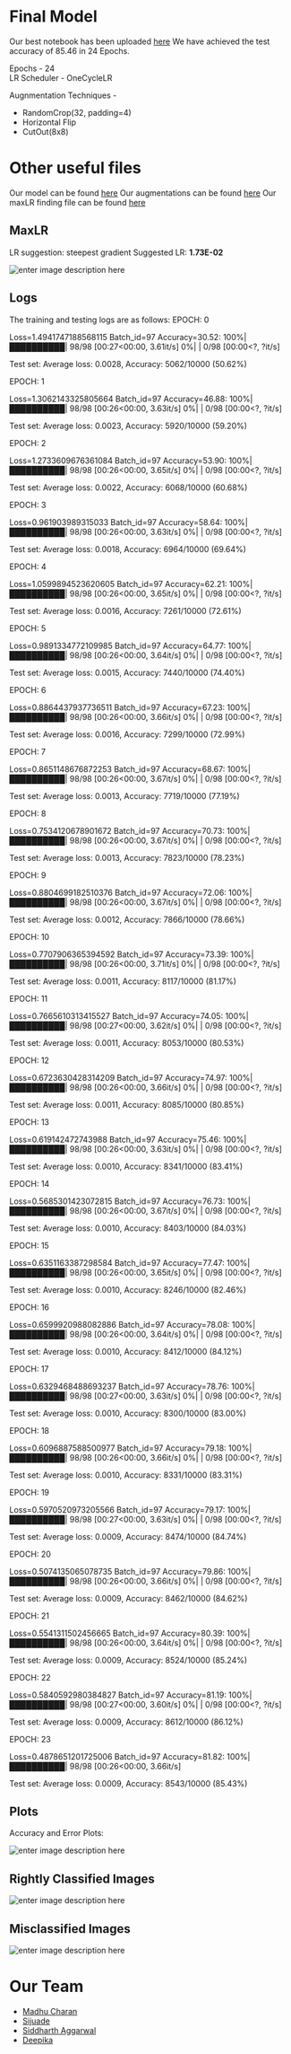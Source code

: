 # Final Model

Our best notebook has been uploaded  [here](https://github.com/madhucharan/EVA6/blob/main/S9/EVA6_Assignment9.ipynb) 
We have achieved the test accuracy of 85.46 in 24 Epochs.

Epochs - 24  
LR Scheduler - OneCycleLR

Augnmentation Techniques - 
-   RandomCrop(32, padding=4)
-  Horizontal Flip
-   CutOut(8x8)



# Other useful files 

Our model can be found  [here](https://github.com/madhucharan/EVA6/blob/main/S9/EVA6_Assignment9.ipynb) 
Our augmentations can be found  [here](https://github.com/madhucharan/EVA6/blob/main/S9/EVA6_Assignment9.ipynb) 
Our maxLR finding file can be found  [here](https://github.com/madhucharan/EVA6/blob/main/S9/EVA6_Assignment9.ipynb) 

## MaxLR

LR suggestion: steepest gradient 
Suggested LR: **1.73E-02**
  
![enter image description here](https://i.ibb.co/MssxZLV/Unknown.png)

## Logs

The training and testing logs are as follows:
EPOCH: 0

Loss=1.4941747188568115 Batch_id=97 Accuracy=30.52: 100%|██████████| 98/98 [00:27<00:00,  3.61it/s]
  0%|          | 0/98 [00:00<?, ?it/s]

Test set: Average loss: 0.0028, Accuracy: 5062/10000 (50.62%)

EPOCH: 1

Loss=1.3062143325805664 Batch_id=97 Accuracy=46.88: 100%|██████████| 98/98 [00:26<00:00,  3.63it/s]
  0%|          | 0/98 [00:00<?, ?it/s]

Test set: Average loss: 0.0023, Accuracy: 5920/10000 (59.20%)

EPOCH: 2

Loss=1.2733609676361084 Batch_id=97 Accuracy=53.90: 100%|██████████| 98/98 [00:26<00:00,  3.65it/s]
  0%|          | 0/98 [00:00<?, ?it/s]

Test set: Average loss: 0.0022, Accuracy: 6068/10000 (60.68%)

EPOCH: 3

Loss=0.961903989315033 Batch_id=97 Accuracy=58.64: 100%|██████████| 98/98 [00:26<00:00,  3.63it/s]
  0%|          | 0/98 [00:00<?, ?it/s]

Test set: Average loss: 0.0018, Accuracy: 6964/10000 (69.64%)

EPOCH: 4

Loss=1.0599894523620605 Batch_id=97 Accuracy=62.21: 100%|██████████| 98/98 [00:26<00:00,  3.65it/s]
  0%|          | 0/98 [00:00<?, ?it/s]

Test set: Average loss: 0.0016, Accuracy: 7261/10000 (72.61%)

EPOCH: 5

Loss=0.9891334772109985 Batch_id=97 Accuracy=64.77: 100%|██████████| 98/98 [00:26<00:00,  3.64it/s]
  0%|          | 0/98 [00:00<?, ?it/s]

Test set: Average loss: 0.0015, Accuracy: 7440/10000 (74.40%)

EPOCH: 6

Loss=0.8864437937736511 Batch_id=97 Accuracy=67.23: 100%|██████████| 98/98 [00:26<00:00,  3.66it/s]
  0%|          | 0/98 [00:00<?, ?it/s]

Test set: Average loss: 0.0016, Accuracy: 7299/10000 (72.99%)

EPOCH: 7

Loss=0.8651148676872253 Batch_id=97 Accuracy=68.67: 100%|██████████| 98/98 [00:26<00:00,  3.67it/s]
  0%|          | 0/98 [00:00<?, ?it/s]

Test set: Average loss: 0.0013, Accuracy: 7719/10000 (77.19%)

EPOCH: 8

Loss=0.7534120678901672 Batch_id=97 Accuracy=70.73: 100%|██████████| 98/98 [00:26<00:00,  3.67it/s]
  0%|          | 0/98 [00:00<?, ?it/s]

Test set: Average loss: 0.0013, Accuracy: 7823/10000 (78.23%)

EPOCH: 9

Loss=0.8804699182510376 Batch_id=97 Accuracy=72.06: 100%|██████████| 98/98 [00:26<00:00,  3.67it/s]
  0%|          | 0/98 [00:00<?, ?it/s]

Test set: Average loss: 0.0012, Accuracy: 7866/10000 (78.66%)

EPOCH: 10

Loss=0.7707906365394592 Batch_id=97 Accuracy=73.39: 100%|██████████| 98/98 [00:26<00:00,  3.71it/s]
  0%|          | 0/98 [00:00<?, ?it/s]

Test set: Average loss: 0.0011, Accuracy: 8117/10000 (81.17%)

EPOCH: 11

Loss=0.7665610313415527 Batch_id=97 Accuracy=74.05: 100%|██████████| 98/98 [00:27<00:00,  3.62it/s]
  0%|          | 0/98 [00:00<?, ?it/s]

Test set: Average loss: 0.0011, Accuracy: 8053/10000 (80.53%)

EPOCH: 12

Loss=0.6723630428314209 Batch_id=97 Accuracy=74.97: 100%|██████████| 98/98 [00:26<00:00,  3.66it/s]
  0%|          | 0/98 [00:00<?, ?it/s]

Test set: Average loss: 0.0011, Accuracy: 8085/10000 (80.85%)

EPOCH: 13

Loss=0.619142472743988 Batch_id=97 Accuracy=75.46: 100%|██████████| 98/98 [00:26<00:00,  3.63it/s]
  0%|          | 0/98 [00:00<?, ?it/s]

Test set: Average loss: 0.0010, Accuracy: 8341/10000 (83.41%)

EPOCH: 14

Loss=0.5685301423072815 Batch_id=97 Accuracy=76.73: 100%|██████████| 98/98 [00:26<00:00,  3.67it/s]
  0%|          | 0/98 [00:00<?, ?it/s]

Test set: Average loss: 0.0010, Accuracy: 8403/10000 (84.03%)

EPOCH: 15

Loss=0.6351163387298584 Batch_id=97 Accuracy=77.47: 100%|██████████| 98/98 [00:26<00:00,  3.65it/s]
  0%|          | 0/98 [00:00<?, ?it/s]

Test set: Average loss: 0.0010, Accuracy: 8246/10000 (82.46%)

EPOCH: 16

Loss=0.6599920988082886 Batch_id=97 Accuracy=78.08: 100%|██████████| 98/98 [00:26<00:00,  3.64it/s]
  0%|          | 0/98 [00:00<?, ?it/s]

Test set: Average loss: 0.0010, Accuracy: 8412/10000 (84.12%)

EPOCH: 17

Loss=0.6329468488693237 Batch_id=97 Accuracy=78.76: 100%|██████████| 98/98 [00:27<00:00,  3.63it/s]
  0%|          | 0/98 [00:00<?, ?it/s]

Test set: Average loss: 0.0010, Accuracy: 8300/10000 (83.00%)

EPOCH: 18

Loss=0.6096887588500977 Batch_id=97 Accuracy=79.18: 100%|██████████| 98/98 [00:26<00:00,  3.66it/s]
  0%|          | 0/98 [00:00<?, ?it/s]

Test set: Average loss: 0.0010, Accuracy: 8331/10000 (83.31%)

EPOCH: 19

Loss=0.5970520973205566 Batch_id=97 Accuracy=79.17: 100%|██████████| 98/98 [00:27<00:00,  3.63it/s]
  0%|          | 0/98 [00:00<?, ?it/s]

Test set: Average loss: 0.0009, Accuracy: 8474/10000 (84.74%)

EPOCH: 20

Loss=0.5074135065078735 Batch_id=97 Accuracy=79.86: 100%|██████████| 98/98 [00:26<00:00,  3.66it/s]
  0%|          | 0/98 [00:00<?, ?it/s]

Test set: Average loss: 0.0009, Accuracy: 8462/10000 (84.62%)

EPOCH: 21

Loss=0.5541311502456665 Batch_id=97 Accuracy=80.39: 100%|██████████| 98/98 [00:26<00:00,  3.64it/s]
  0%|          | 0/98 [00:00<?, ?it/s]

Test set: Average loss: 0.0009, Accuracy: 8524/10000 (85.24%)

EPOCH: 22

Loss=0.5840592980384827 Batch_id=97 Accuracy=81.19: 100%|██████████| 98/98 [00:27<00:00,  3.60it/s]
  0%|          | 0/98 [00:00<?, ?it/s]

Test set: Average loss: 0.0009, Accuracy: 8612/10000 (86.12%)

EPOCH: 23

Loss=0.4878651201725006 Batch_id=97 Accuracy=81.82: 100%|██████████| 98/98 [00:26<00:00,  3.66it/s]

Test set: Average loss: 0.0009, Accuracy: 8543/10000 (85.43%)

## Plots

Accuracy and Error Plots:
  
![enter image description here](https://i.ibb.co/nsZxgyH/Unknown.png)

## Rightly Classified Images
![enter image description here](https://i.ibb.co/3cj7GFL/Unknown.png)

## Misclassified Images

![enter image description here](https://i.ibb.co/r2q2X7C/Unknown.png)


# Our Team
-   [Madhu Charan](https://github.com/madhucharan)
-   [Sijuade](https://github.com/cydal)
-   [Siddharth Aggarwal](https://github.com/aggarwalsiddharth)
-   [Deepika](https://github.com/dpkeee)


